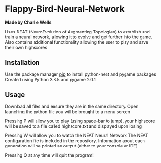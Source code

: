 # Flappy-Bird-Neural-Network
**Made by Charlie Wells**

Uses NEAT (NeuroEvolution of Augmenting Topologies) to establish and train a neural network, allowing it to evolve and get further into the game. 
Also contains additional functionality allowing the user to play and save their own highscores


## Installation
Use the package manager [pip](https://pip.pypa.io/en/stable/) to install python-neat and pygame packages
Created using Python 3.8.5 and pygame 2.0.1

## Usage
Download all files and ensure they are in the same directory.
Open launching the python file you will be brought to a menu screen

Pressing P will allow you to play (using space-bar to jump),
your highscore will be saved to a file called highscore.txt and displayed upon losing

Pressing W will allow you to watch the NEAT Neural Network
The NEAT configuration file is included in the repository.
Information about each generation will be printed as output (either to your console or IDE).

Pressing Q at any time will quit the program!
